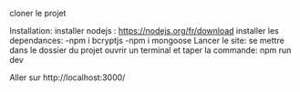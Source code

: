 cloner le projet

Installation:
installer nodejs : https://nodejs.org/fr/download
installer les dependances:
-npm i bcryptjs
-npm i mongoose
Lancer le site:
se mettre dans le dossier du projet
ouvrir un terminal et taper la commande:
npm run dev

Aller sur http://localhost:3000/
